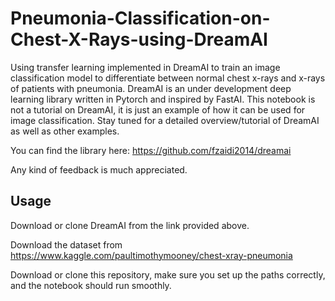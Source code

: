 # Pneumonia-Classification-on-Chest-X-Rays-using-DreamAI
Using transfer learning implemented in DreamAI to train an image classification model to differentiate between normal chest x-rays and x-rays of patients with pneumonia.
DreamAI is an under development deep learning library written in Pytorch and inspired by FastAI.
This notebook is not a tutorial on DreamAI, it is just an example of how it can be used for image classification.
Stay tuned for a detailed overview/tutorial of DreamAI as well as other examples.

You can find the library here: https://github.com/fzaidi2014/dreamai

Any kind of feedback is much appreciated.


## Usage

Download or clone DreamAI from the link provided above.

Download the dataset from https://www.kaggle.com/paultimothymooney/chest-xray-pneumonia

Download or clone this repository, make sure you set up the paths correctly, and the notebook should run smoothly.
